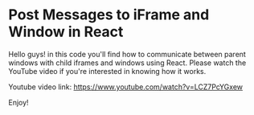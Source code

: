 # Post Messages to iFrame and Window in React

Hello guys! in this code you'll find how to communicate between parent windows with child iframes and windows using React. Please watch the YouTube video if you're interested in knowing how it works.

Youtube video link: https://www.youtube.com/watch?v=LCZ7PcYGxew

Enjoy!
